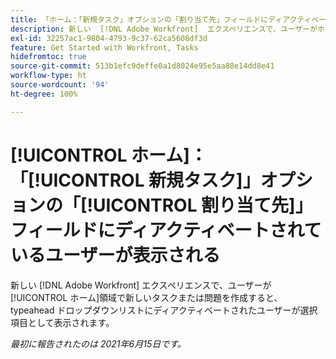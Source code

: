 ```yaml
---
title: 「ホーム：「新規タスク」オプションの「割り当て先」フィールドにディアクティベートされているユーザーが表示される」
description: 新しい  [!DNL Adobe Workfront]  エクスペリエンスで、ユーザーがホーム領域で新しいタスクまたはイシューを作成すると、[!UICONTROL typeahead] ドロップダウンリストにディアクティベートされたユーザーが選択項目として表示されます。
exl-id: 32257ac1-9804-4793-9c37-62ca5608df3d
feature: Get Started with Workfront, Tasks
hidefromtoc: true
source-git-commit: 513b1efc9deffe0a1d8024e95e5aa88e14dd8e41
workflow-type: ht
source-wordcount: '94'
ht-degree: 100%

---
```


# [!UICONTROL ホーム]：「[!UICONTROL 新規タスク]」オプションの「[!UICONTROL 割り当て先]」フィールドにディアクティベートされているユーザーが表示される

<!--Valid issue, won't fix-->

新しい [!DNL Adobe Workfront] エクスペリエンスで、ユーザーが[!UICONTROL ホーム]領域で新しいタスクまたは問題を作成すると、typeahead ドロップダウンリストにディアクティベートされたユーザーが選択項目として表示されます。

_最初に報告されたのは 2021年6月15日です。_
